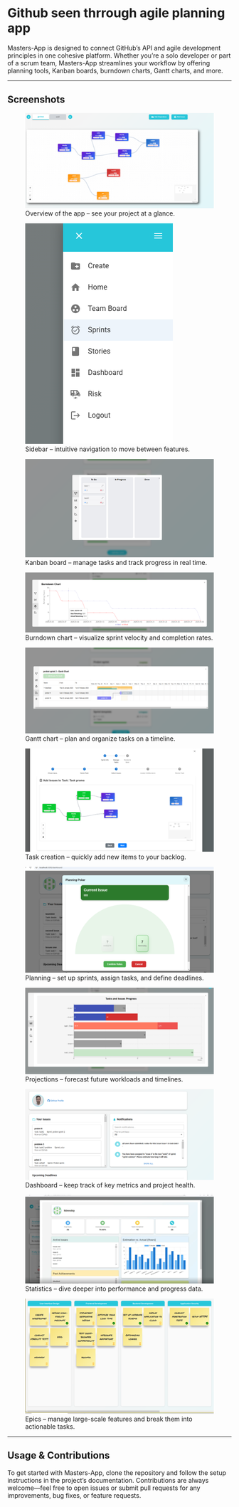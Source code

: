 <!DOCTYPE html>
<html lang="en">
<head>
  <meta charset="UTF-8">
</head>
<body>

  <h1>Github seen thrrough agile planning app</h1>
  <p>
    Masters-App is designed to connect GitHub’s API and agile development principles in one cohesive platform. 
    Whether you’re a solo developer or part of a scrum team, Masters-App streamlines your workflow 
    by offering planning tools, Kanban boards, burndown charts, Gantt charts, and more.
  </p>

  <hr>

  <h2>Screenshots</h2>

  <figure>
    <img src="./images/zav.png" alt="Overview screenshot">
    <figcaption>Overview of the app – see your project at a glance.</figcaption>
  </figure>

  <figure>
    <img src="./images/side.png" alt="Sidebar view">
    <figcaption>Sidebar – intuitive navigation to move between features.</figcaption>
  </figure>

  <figure>
    <img src="./images/kanban.png" alt="Kanban Board">
    <figcaption>Kanban board – manage tasks and track progress in real time.</figcaption>
  </figure>

  <figure>
    <img src="./images/burndown.png" alt="Burndown Chart">
    <figcaption>Burndown chart – visualize sprint velocity and completion rates.</figcaption>
  </figure>

  <figure>
    <img src="./images/gant.png" alt="Gantt Chart">
    <figcaption>Gantt chart – plan and organize tasks on a timeline.</figcaption>
  </figure>

  <figure>
    <img src="./images/add.png" alt="Add Item">
    <figcaption>Task creation – quickly add new items to your backlog.</figcaption>
  </figure>

  <figure>
    <img src="./images/planning.png" alt="Planning Screen">
    <figcaption>Planning – set up sprints, assign tasks, and define deadlines.</figcaption>
  </figure>

  <figure>
    <img src="./images/projection.png" alt="Projection View">
    <figcaption>Projections – forecast future workloads and timelines.</figcaption>
  </figure>

  <figure>
    <img src="./images/dash.png" alt="Dashboard">
    <figcaption>Dashboard – keep track of key metrics and project health.</figcaption>
  </figure>

  <figure>
    <img src="./images/stats.png" alt="Statistics">
    <figcaption>Statistics – dive deeper into performance and progress data.</figcaption>
  </figure>

  <figure>
    <img src="./images/epi.png" alt="Epic Details">
    <figcaption>Epics – manage large-scale features and break them into actionable tasks.</figcaption>
  </figure>

  <hr>

  <h2>Usage & Contributions</h2>
  <p>
    To get started with Masters-App, clone the repository and follow the setup instructions in the project’s documentation. 
    Contributions are always welcome—feel free to open issues or submit pull requests for any improvements, bug fixes, or feature requests.
  </p>

</body>
</html>
